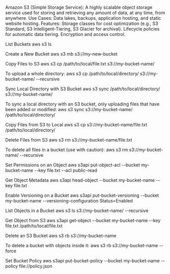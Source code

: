 
Amazon S3 (Simple Storage Service):
A highly scalable object storage service used for storing and retrieving any amount of data, at any time, from anywhere.
Use Cases: Data lakes, backups, application hosting, and static website hosting.
Features:
Storage classes for cost optimization (e.g., S3 Standard, S3 Intelligent-Tiering, S3 Glacier for archival).
Lifecycle policies for automatic data tiering.
Encryption and access control.


List Buckets
aws s3 ls

Create a New Bucket
aws s3 mb s3://my-new-bucket


Copy Files to S3
aws s3 cp /path/to/local/file.txt s3://my-bucket-name/


To upload a whole directory:
aws s3 cp /path/to/local/directory/ s3://my-bucket-name/ --recursive


Sync Local Directory with S3 Bucket
aws s3 sync /path/to/local/directory/ s3://my-bucket-name/

To sync a local directory with an S3 bucket, only uploading files that have been added or modified:
aws s3 sync s3://my-bucket-name/ /path/to/local/directory/


Copy Files from S3 to Local
aws s3 cp s3://my-bucket-name/file.txt /path/to/local/directory/



Delete Files from S3
aws s3 rm s3://my-bucket-name/file.txt

To delete all files in a bucket (use with caution):
aws s3 rm s3://my-bucket-name/ --recursive


Set Permissions on an Object
aws s3api put-object-acl --bucket my-bucket-name --key file.txt --acl public-read


Get Object Metadata
aws s3api head-object --bucket my-bucket-name --key file.txt


Enable Versioning on a Bucket
aws s3api put-bucket-versioning --bucket my-bucket-name --versioning-configuration Status=Enabled


List Objects in a Bucket
aws s3 ls s3://my-bucket-name/ --recursive


Get Object from S3
aws s3api get-object --bucket my-bucket-name --key file.txt /path/to/local/file.txt

Delete an S3 Bucket
aws s3 rb s3://my-bucket-name


To delete a bucket with objects inside it:
aws s3 rb s3://my-bucket-name --force


Set Bucket Policy
aws s3api put-bucket-policy --bucket my-bucket-name --policy file://policy.json


